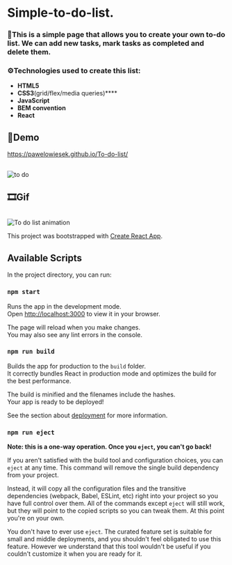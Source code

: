 # **Simple-to-do-list.**
### 📖This is a simple page that allows you to create your own to-do list. We can add new tasks, mark tasks as completed and delete them.
### ⚙Technologies used to create this list:
- **HTML5**
- **CSS3**(grid/flex/media queries)****
- **JavaScript**
- **BEM convention**
- **React**
## 📃Demo
https://pawelowiesek.github.io/To-do-list/
## 
![to do ](https://user-images.githubusercontent.com/121549413/218343092-1f42352e-3f6a-4672-ae48-cab776fbad0a.png)

## 🎞Gif

## 
![To do list animation](https://user-images.githubusercontent.com/121549413/218342928-3e35c093-ae6e-4018-8afc-8748441ed889.gif)


This project was bootstrapped with [Create React App](https://github.com/facebook/create-react-app).

## Available Scripts

In the project directory, you can run:

### `npm start`

Runs the app in the development mode.\
Open [http://localhost:3000](http://localhost:3000) to view it in your browser.

The page will reload when you make changes.\
You may also see any lint errors in the console.
### `npm run build`

Builds the app for production to the `build` folder.\
It correctly bundles React in production mode and optimizes the build for the best performance.

The build is minified and the filenames include the hashes.\
Your app is ready to be deployed!

See the section about [deployment](https://facebook.github.io/create-react-app/docs/deployment) for more information.

### `npm run eject`

**Note: this is a one-way operation. Once you `eject`, you can't go back!**

If you aren't satisfied with the build tool and configuration choices, you can `eject` at any time. This command will remove the single build dependency from your project.

Instead, it will copy all the configuration files and the transitive dependencies (webpack, Babel, ESLint, etc) right into your project so you have full control over them. All of the commands except `eject` will still work, but they will point to the copied scripts so you can tweak them. At this point you're on your own.

You don't have to ever use `eject`. The curated feature set is suitable for small and middle deployments, and you shouldn't feel obligated to use this feature. However we understand that this tool wouldn't be useful if you couldn't customize it when you are ready for it.

